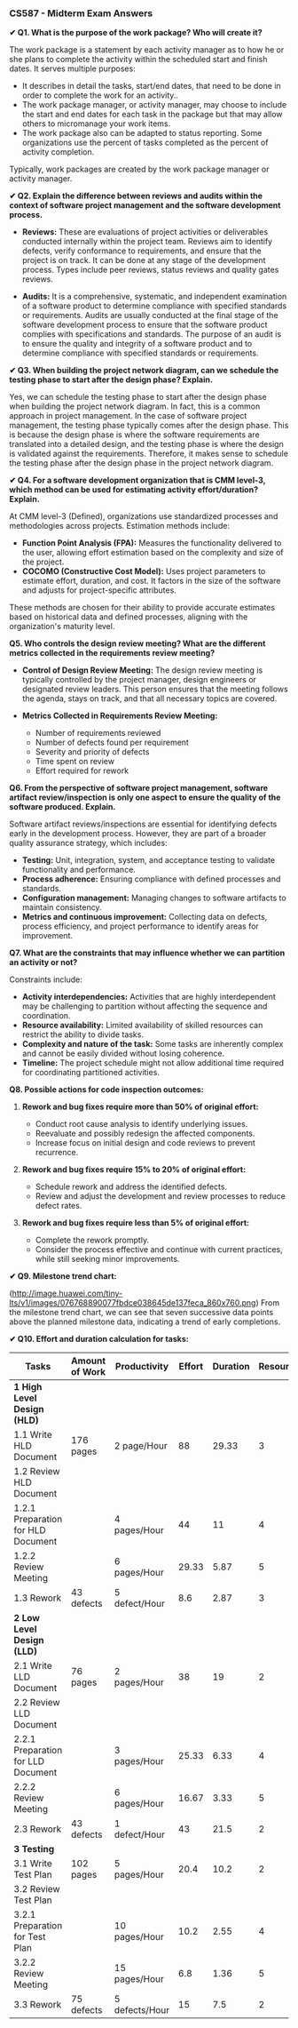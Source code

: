 ### CS587 - Midterm Exam Answers

**✔ Q1. What is the purpose of the work package? Who will create it?**

The work package is a statement by each activity manager as to how he or she plans to complete the activity within the scheduled start and finish dates. It serves multiple purposes:
- It describes in detail the tasks, start/end dates, that need to be done in order to complete the work for an activity..
- The work package manager, or activity manager, may choose to include the start and end dates for each task in the package but that may allow others to micromanage your work items.
- The work package also can be adapted to status reporting. Some organizations use the percent of tasks completed as the percent of activity completion.

Typically, work packages are created by the work package manager or activity manager.

**✔ Q2. Explain the difference between reviews and audits within the context of software project management and the software development process.**

- **Reviews:** These are evaluations of project activities or deliverables conducted internally within the project team. Reviews aim to identify defects, verify conformance to requirements, and ensure that the project is on track. It can be done at any stage of the development process. Types include peer reviews, status reviews and quality gates reviews.

- **Audits:** It is a comprehensive, systematic, and independent examination of a software product to determine compliance with specified standards or requirements. Audits are usually conducted at the final stage of the software development process to ensure that the software product complies with specifications and standards. The purpose of an audit is to ensure the quality and integrity of a software product and to determine compliance with specified standards or requirements.

**✔ Q3. When building the project network diagram, can we schedule the testing phase to start after the design phase? Explain.**

Yes, we can schedule the testing phase to start after the design phase when building the project network diagram. In fact, this is a common approach in project management. In the case of software project management, the testing phase typically comes after the design phase. This is because the design phase is where the software requirements are translated into a detailed design, and the testing phase is where the design is validated against the requirements. Therefore, it makes sense to schedule the testing phase after the design phase in the project network diagram.

**✔ Q4. For a software development organization that is CMM level-3, which method can be used for estimating activity effort/duration? Explain.**

At CMM level-3 (Defined), organizations use standardized processes and methodologies across projects. Estimation methods include:
- **Function Point Analysis (FPA):** Measures the functionality delivered to the user, allowing effort estimation based on the complexity and size of the project.
- **COCOMO (Constructive Cost Model):** Uses project parameters to estimate effort, duration, and cost. It factors in the size of the software and adjusts for project-specific attributes.

These methods are chosen for their ability to provide accurate estimates based on historical data and defined processes, aligning with the organization's maturity level.

**Q5. Who controls the design review meeting? What are the different metrics collected in the requirements review meeting?**

- **Control of Design Review Meeting:** The design review meeting is typically controlled by the project manager, design engineers or designated review leaders. This person ensures that the meeting follows the agenda, stays on track, and that all necessary topics are covered.

- **Metrics Collected in Requirements Review Meeting:**
  - Number of requirements reviewed
  - Number of defects found per requirement
  - Severity and priority of defects
  - Time spent on review
  - Effort required for rework

**Q6. From the perspective of software project management, software artifact review/inspection is only one aspect to ensure the quality of the software produced. Explain.**

Software artifact reviews/inspections are essential for identifying defects early in the development process. However, they are part of a broader quality assurance strategy, which includes:
- **Testing:** Unit, integration, system, and acceptance testing to validate functionality and performance.
- **Process adherence:** Ensuring compliance with defined processes and standards.
- **Configuration management:** Managing changes to software artifacts to maintain consistency.
- **Metrics and continuous improvement:** Collecting data on defects, process efficiency, and project performance to identify areas for improvement.

**Q7. What are the constraints that may influence whether we can partition an activity or not?**

Constraints include:
- **Activity interdependencies:** Activities that are highly interdependent may be challenging to partition without affecting the sequence and coordination.
- **Resource availability:** Limited availability of skilled resources can restrict the ability to divide tasks.
- **Complexity and nature of the task:** Some tasks are inherently complex and cannot be easily divided without losing coherence.
- **Timeline:** The project schedule might not allow additional time required for coordinating partitioned activities.

**Q8. Possible actions for code inspection outcomes:**

1. **Rework and bug fixes require more than 50% of original effort:**
   - Conduct root cause analysis to identify underlying issues.
   - Reevaluate and possibly redesign the affected components.
   - Increase focus on initial design and code reviews to prevent recurrence.

2. **Rework and bug fixes require 15% to 20% of original effort:**
   - Schedule rework and address the identified defects.
   - Review and adjust the development and review processes to reduce defect rates.

3. **Rework and bug fixes require less than 5% of original effort:**
   - Complete the rework promptly.
   - Consider the process effective and continue with current practices, while still seeking minor improvements.

**✔ Q9. Milestone trend chart:**

(http://image.huawei.com/tiny-lts/v1/images/076768890077fbdce038645de137feca_860x760.png)
From the milestone trend chart, we can see that seven successive data points above the planned milestone data, indicating a trend of early completions.

**✔ Q10. Effort and duration calculation for tasks:**

| Tasks  | Amount of Work  | Productivity  | Effort  | Duration  | Resources  |
| ------------ | ------------ | ------------ | ------------ | ------------ | ------------ |
| **1 High Level Design (HLD)**  |   |   |   |   |   |
| 1.1 Write HLD Document  | 176 pages  | 2 page/Hour  | 88  | 29.33  | 3  |
| 1.2 Review HLD Document  |   |   |   |   |   |
| 1.2.1 Preparation for HLD Document  |   | 4 pages/Hour  | 44  | 11  | 4  |
| 1.2.2 Review Meeting |   | 6 pages/Hour  | 29.33  | 5.87  | 5  |
| 1.3 Rework | 43 defects  | 5 defect/Hour  | 8.6  | 2.87  | 3  |
| **2 Low Level Design (LLD)**  |   |   |   |   |   |
| 2.1 Write LLD Document | 76 pages  | 2 pages/Hour  | 38  | 19  | 2  |
| 2.2 Review LLD Document |   |   |   |   |   |
| 2.2.1 Preparation for LLD Document |   | 3 pages/Hour  | 25.33  | 6.33  | 4  |
| 2.2.2 Review Meeting |   | 6 pages/Hour  | 16.67  | 3.33  | 5  |
| 2.3 Rework | 43 defects  | 1 defect/Hour  | 43  | 21.5  | 2  |
| **3 Testing**  |   |   |   |   |   |
| 3.1 Write Test Plan | 102 pages  | 5 pages/Hour  | 20.4  | 10.2  | 2  |
| 3.2 Review Test Plan |   |   |   |   |   |
| 3.2.1 Preparation for Test Plan  |   | 10 pages/Hour  | 10.2  | 2.55  | 4  |
| 3.2.2 Review Meeting  |   | 15 pages/Hour  | 6.8  | 1.36  | 5  |
| 3.3 Rework | 75 defects  | 5 defects/Hour  | 15  | 7.5  | 2  |
